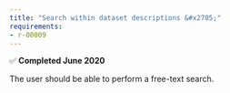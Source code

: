 ```yaml
---
title: "Search within dataset descriptions &#x2705;"
requirements:
- r-00009
---
```

&#x2705; **Completed June 2020**

The user should be able to perform a free-text search.
